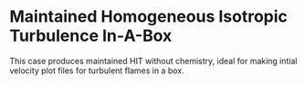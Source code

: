 # Maintained Homogeneous Isotropic Turbulence In-A-Box

This case produces maintained HIT without chemistry, ideal for making intial velocity plot files for turbulent flames in a box.